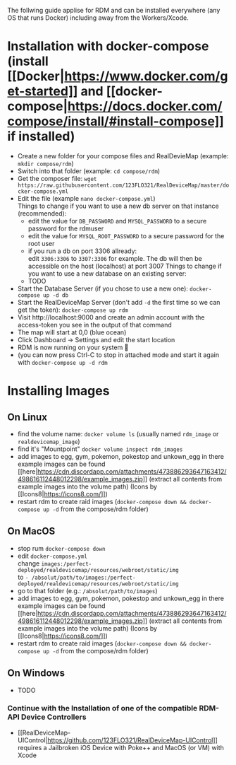 The follwing guide applise for RDM and can be installed everywhere (any OS that runs Docker) including away from the Workers/Xcode.

# Installation with docker-compose (install **[[Docker|https://www.docker.com/get-started]]** and [[docker-compose|https://docs.docker.com/compose/install/#install-compose]] if installed)

- Create a new folder for your compose files and RealDevieMap (example: `mkdir compose/rdm`)
- Switch into that folder (example: `cd compose/rdm`)
- Get the composer file: `wget https://raw.githubusercontent.com/123FLO321/RealDeviceMap/master/docker-compose.yml`
- Edit the file (example `nano docker-compose.yml`) <br>
  Things to change if you want to use a new db server on that instance (recommended):
  - edit the value for `DB_PASSWORD` and `MYSQL_PASSWORD` to a secure password for the rdmuser
  - edit the value for `MYSQL_ROOT_PASSWORD` to a secure password for the root user
  - if you run a db on port 3306 allready: <br>
    edit `3306:3306` to `3307:3306` for example. The db will then be accessible on the host (localhost) at port 3007 
  Things to change if you want to use a new database on an existing server:
  - TODO
- Start the Database Server (if you chose to use a new one): `docker-compose up -d db`
- Start the RealDeviceMap Server (don't add `-d` the first time so we can get the token): `docker-compose up rdm`
- Visit http://localhost:9000 and create an admin account with the access-token you see in the output of that command
- The map will start at 0,0 (blue ocean)
- Click Dashboard -> Settings and edit the start location
- RDM is now running on your system 🍻 
- (you can now press Ctrl-C to stop in attached mode and start it again with `docker-compose up -d rdm`

# Installing Images
## On Linux
- find the volume name: `docker volume ls` (usually named `rdm_image` or `realdevicemap_image`)
- find it's "Mountpoint" `docker volume inspect rdm_images`
- add images to egg, gym, pokemon, pokestop and unkown_egg in there <br>
  example images can be found [[here|https://cdn.discordapp.com/attachments/473886293647163412/498616112448012298/example_images.zip]] (extract all contents from example images into the volume path) (Icons by [[Icons8|https://icons8.com/]])
- restart rdm to create raid images (`docker-compose down && docker-compose up -d` from the compose/rdm folder)

## On MacOS
- stop rum `docker-compose down`
- edit `docker-compose.yml`<br>
change `images:/perfect-deployed/realdevicemap/resources/webroot/static/img` <br>
to `- /absolut/path/to/images:/perfect-deployed/realdevicemap/resources/webroot/static/img`
- go to that folder (e.g.: `/absolut/path/to/images`) 
- add images to egg, gym, pokemon, pokestop and unkown_egg in there <br>
  example images can be found [[here|https://cdn.discordapp.com/attachments/473886293647163412/498616112448012298/example_images.zip]] (extract all contents from example images into the volume path) (Icons by [[Icons8|https://icons8.com/]])
- restart rdm to create raid images (`docker-compose down && docker-compose up -d` from the compose/rdm folder)

## On Windows
- TODO

### Continue with the Installation of one of the compatible RDM-API Device Controllers
- [[RealDeviceMap-UIControl|https://github.com/123FLO321/RealDeviceMap-UIControl]]<br>
      requires a Jailbroken iOS Device with Poke++ and MacOS (or VM) with Xcode